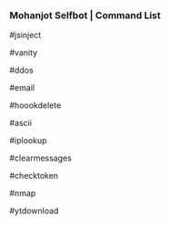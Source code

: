 ### Mohanjot Selfbot | Command List

#jsinject

#vanity

#ddos

#email

#hoookdelete

#ascii

#iplookup

#clearmessages

#checktoken

#nmap

#ytdownload

